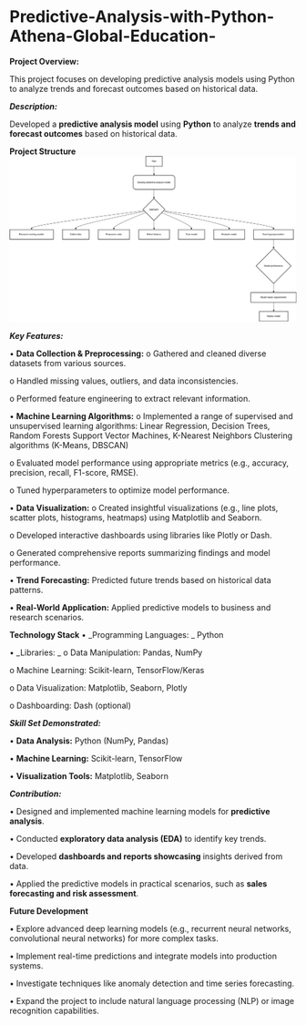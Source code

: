 # Predictive-Analysis-with-Python-Athena-Global-Education-

**Project Overview:**

This project focuses on developing predictive analysis models using Python to analyze trends and forecast outcomes based on historical data.

_**Description:**_

Developed a **predictive analysis model** using **Python** to analyze **trends and forecast outcomes** based on historical data.

**Project Structure**
![model Diagram](https://raw.githubusercontent.com/Tisha-Tasmia/Predictive-Analysis-with-Python-Athena-Global-Education-/refs/heads/main/Predictive_analysis.png)

_**Key Features:**_

•	**Data Collection & Preprocessing:** 
o	Gathered and cleaned diverse datasets from various sources.

o	Handled missing values, outliers, and data inconsistencies.

o	Performed feature engineering to extract relevant information.

•	**Machine Learning Algorithms:**
o	Implemented a range of supervised and unsupervised learning algorithms: 
    	Linear Regression, Decision Trees, Random Forests
      Support Vector Machines, K-Nearest Neighbors
      Clustering algorithms (K-Means, DBSCAN)
      
o	Evaluated model performance using appropriate metrics (e.g., accuracy, precision, recall, F1-score, RMSE).

o	Tuned hyperparameters to optimize model performance.

•	**Data Visualization:** 
o	Created insightful visualizations (e.g., line plots, scatter plots, histograms, heatmaps) using Matplotlib and Seaborn.

o	Developed interactive dashboards using libraries like Plotly or Dash.

o	Generated comprehensive reports summarizing findings and model performance.

•	**Trend Forecasting:** Predicted future trends based on historical data patterns.

•	**Real-World Application:** Applied predictive models to business and research scenarios.

**Technology Stack**
•	_Programming Languages: _ Python

•	_Libraries: _
o	Data Manipulation: Pandas, NumPy

o	Machine Learning: Scikit-learn, TensorFlow/Keras

o	Data Visualization: Matplotlib, Seaborn, Plotly

o	Dashboarding: Dash (optional)

_**Skill Set Demonstrated:**_

•	**Data Analysis:** Python (NumPy, Pandas)

•	**Machine Learning:** Scikit-learn, TensorFlow

•	**Visualization Tools:** Matplotlib, Seaborn

_**Contribution:**_

•	Designed and implemented machine learning models for **predictive analysis**.

•	Conducted **exploratory data analysis (EDA)** to identify key trends.

•	Developed **dashboards and reports showcasing** insights derived from data.

•	Applied the predictive models in practical scenarios, such as **sales forecasting and risk assessment**.

**Future Development**

•	Explore advanced deep learning models (e.g., recurrent neural networks, convolutional neural networks) for more complex tasks.

•	Implement real-time predictions and integrate models into production systems.

•	Investigate techniques like anomaly detection and time series forecasting.

•	Expand the project to include natural language processing (NLP) or image recognition capabilities.



